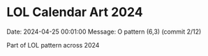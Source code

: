 # LOL Calendar Art 2024

Date: 2024-04-25 00:01:00
Message: O pattern (6,3) (commit 2/12)

Part of LOL pattern across 2024
